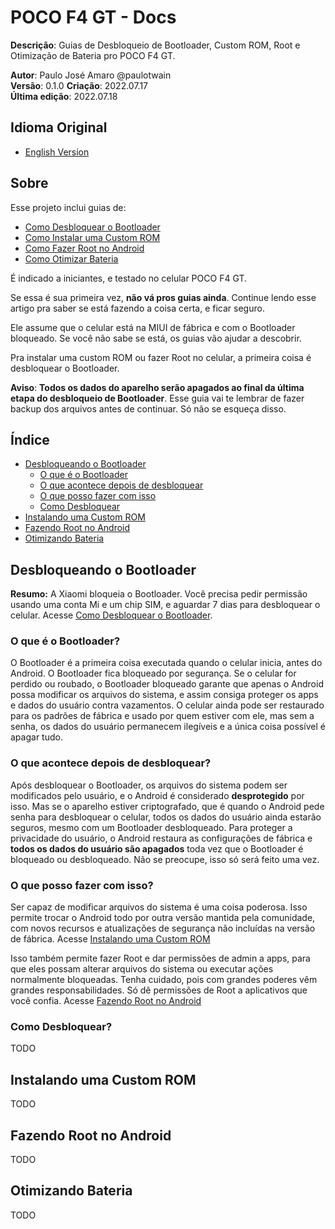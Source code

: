 # POCO F4 GT - Docs
**Descrição**: Guias de Desbloqueio de Bootloader, Custom ROM, Root e Otimização de Bateria pro POCO F4 GT.

**Autor**: Paulo José Amaro @paulotwain  
**Versão**: 0.1.0 
**Criação**: 2022.07.17  
**Última edição**: 2022.07.18

## Idioma Original
- [English Version](../README.md)

## Sobre
Esse projeto inclui guias de:
- [Como Desbloquear o Bootloader](como-desbloquear-o-bootloader.md)
- [Como Instalar uma Custom ROM](como-nstalar-uma-custom-rom.md)
- [Como Fazer Root no Android](como-fazer-root-no-android.md)
- [Como Otimizar Bateria](como-otimizar-bateria.md)

É indicado a iniciantes, e testado no celular POCO F4 GT.

Se essa é sua primeira vez, **não vá pros guias ainda**. Continue lendo esse artigo pra saber se está fazendo a coisa certa, e ficar seguro.

Ele assume que o celular está na MIUI de fábrica e com o Bootloader bloqueado. Se você não sabe se está, os guias vão ajudar a descobrir.

Pra instalar uma custom ROM ou fazer Root no celular, a primeira coisa é desbloquear o Bootloader.

**Aviso**: **Todos os dados do aparelho serão apagados ao final da última etapa do desbloqueio de Bootloader**. Esse guia vai te lembrar de fazer backup dos arquivos antes de continuar. Só não se esqueça disso.

## Índice
- [Desbloqueando o Bootloader](#desbloqueando-o-bootloader)
	- [O que é o Bootloader](#o-que-e-o-bootloader)
	- [O que acontece depois de desbloquear](#o-que-acontece-depois-de-desbloquear)
	- [O que posso fazer com isso](#o-que-posso-fazer-com-isso)
	- [Como Desbloquear](#como-desbloquear)
- [Instalando uma Custom ROM](#instalando-uma-custom-rom)
- [Fazendo Root no Android](#fazendo-root-no-android)
- [Otimizando Bateria](#otimizando-bateria)

## Desbloqueando o Bootloader
**Resumo:** A Xiaomi bloqueia o Bootloader. Você precisa pedir permissão usando uma conta Mi e um chip SIM, e aguardar 7 dias para desbloquear o celular. Acesse [Como Desbloquear o Bootloader](como-desbloquear-o-bootloader.md).
 
### O que é o Bootloader?
O Bootloader é a primeira coisa executada quando o celular inicia, antes do Android. O Bootloader fica bloqueado por segurança. Se o celular for perdido ou roubado, o Bootloader bloqueado garante que apenas o Android possa modificar os arquivos do sistema, e assim consiga proteger os apps e dados do usuário contra vazamentos. O celular ainda pode ser restaurado para os padrões de fábrica e usado por quem estiver com ele, mas sem a senha, os dados do usuário permanecem ilegíveis e a única coisa possível é apagar tudo.

### O que acontece depois de desbloquear?
Após desbloquear o Bootloader, os arquivos do sistema podem ser modificados pelo usuário, e o Android é considerado **desprotegido** por isso. Mas se o aparelho estiver criptografado, que é quando o Android pede senha para desbloquear o celular, todos os dados do usuário ainda estarão seguros, mesmo com um Bootloader desbloqueado. Para proteger a privacidade do usuário, o Android restaura as configurações de fábrica e **todos os dados do usuário são apagados** toda vez que o Bootloader é bloqueado ou desbloqueado. Não se preocupe, isso só será feito uma vez.

### O que posso fazer com isso?
Ser capaz de modificar arquivos do sistema é uma coisa poderosa. Isso permite trocar o Android todo por outra versão mantida pela comunidade, com novos recursos e atualizações de segurança não incluídas na versão de fábrica. Acesse [Instalando uma Custom ROM](#instalando-uma-custom-rom)

Isso também permite fazer Root e dar permissões de admin a apps, para que eles possam alterar arquivos do sistema ou executar ações normalmente bloqueadas. Tenha cuidado, pois com grandes poderes vêm grandes responsabilidades. Só dê permissões de Root a aplicativos que você confia. Acesse [Fazendo Root no Android](#fazendo-root-no-android)

### Como Desbloquear?
 TODO

## Instalando uma Custom ROM
 TODO

## Fazendo Root no Android
 TODO

## Otimizando Bateria
 TODO







